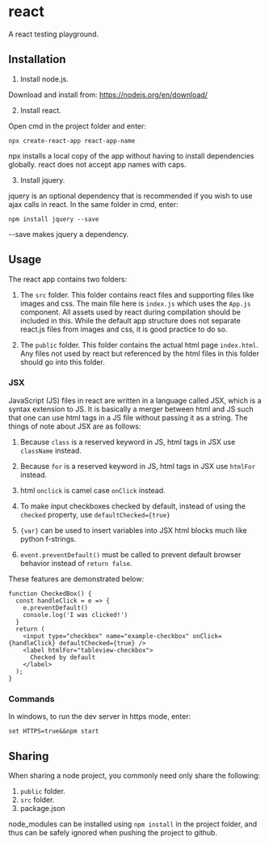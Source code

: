 # react

A react testing playground.

## Installation

1. Install node.js.

Download and install from: https://nodejs.org/en/download/

2. Install react.

Open cmd in the project folder and enter:

```
npx create-react-app react-app-name
```

npx installs a local copy of the app without having to install dependencies globally. react does not accept app names with caps.

3. Install jquery.

jquery is an optional dependency that is recommended if you wish to use ajax calls in react. In the same folder in cmd, enter:

```
npm install jquery --save
```

--save makes jquery a dependency.

## Usage

The react app contains two folders:

1. The `src` folder.
This folder contains react files and supporting files like images and css. The main file here is `index.js` which uses the `App.js` component. All assets used by react during compilation should be included in this. While the default app structure does not separate react.js files from images and css, it is good practice to do so.

2. The `public` folder.
This folder contains the actual html page `index.html`. Any files not used by react but referenced by the html files in this folder should go into this folder.

### JSX

JavaScript (JS) files in react are written in a language called JSX, which is a syntax extension to JS. It is basically a merger between html and JS such that one can use html tags in a JS file without passing it as a string. The things of note about JSX are as follows:

1. Because `class` is a reserved keyword in JS, html tags in JSX use `className` instead.

2. Because `for` is a reserved keyword in JS, html tags in JSX use `htmlFor` instead.

3. html `onclick` is camel case `onClick` instead.

4. To make input checkboxes checked by default, instead of using the `checked` property, use `defaultChecked={true}`

5. `{var}` can be used to insert variables into JSX html blocks much like python f-strings.

6. `event.preventDefault()` must be called to prevent default browser behavior instead of `return false`.

These features are demonstrated below:

```
function CheckedBox() {
  const handleClick = e => {
    e.preventDefault()
    console.log('I was clicked!')
  }
  return (
    <input type="checkbox" name="example-checkbox" onClick={handleClick} defaultChecked={true} />
    <label htmlFor="tableview-checkbox">
      Checked by default
    </label>
  );
}
```

### Commands

In windows, to run the dev server in https mode, enter:

```
set HTTPS=true&&npm start
```

## Sharing

When sharing a node project, you commonly need only share the following:
1. `public` folder.
2. `src` folder.
3. package.json

node_modules can be installed using `npm install` in the project folder, and thus can be safely ignored when pushing the project to github.
